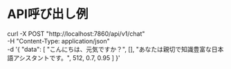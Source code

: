 

# API呼び出し例
curl -X POST "http://localhost:7860/api/v1/chat" \
  -H "Content-Type: application/json" \
  -d '{
    "data": [
      "こんにちは、元気ですか？",
      [],
      "あなたは親切で知識豊富な日本語アシスタントです。",
      512,
      0.7,
      0.95
    ]
  }'

